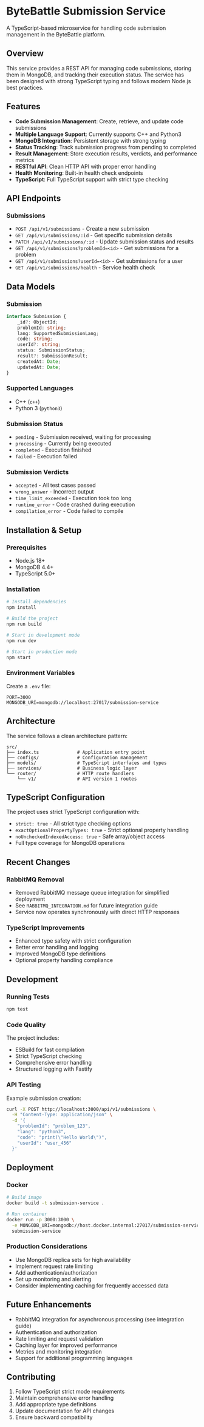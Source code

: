 # ByteBattle Submission Service

A TypeScript-based microservice for handling code submission management in the ByteBattle platform.

## Overview

This service provides a REST API for managing code submissions, storing them in MongoDB, and tracking their execution status. The service has been designed with strong TypeScript typing and follows modern Node.js best practices.

## Features

-   **Code Submission Management**: Create, retrieve, and update code submissions
-   **Multiple Language Support**: Currently supports C++ and Python3
-   **MongoDB Integration**: Persistent storage with strong typing
-   **Status Tracking**: Track submission progress from pending to completed
-   **Result Management**: Store execution results, verdicts, and performance metrics
-   **RESTful API**: Clean HTTP API with proper error handling
-   **Health Monitoring**: Built-in health check endpoints
-   **TypeScript**: Full TypeScript support with strict type checking

## API Endpoints

### Submissions

-   `POST /api/v1/submissions` - Create a new submission
-   `GET /api/v1/submissions/:id` - Get specific submission details
-   `PATCH /api/v1/submissions/:id` - Update submission status and results
-   `GET /api/v1/submissions?problemId=<id>` - Get submissions for a problem
-   `GET /api/v1/submissions?userId=<id>` - Get submissions for a user
-   `GET /api/v1/submissions/health` - Service health check

## Data Models

### Submission

```typescript
interface Submission {
	_id?: ObjectId;
	problemId: string;
	lang: SupportedSubmissionLang;
	code: string;
	userId?: string;
	status: SubmissionStatus;
	result?: SubmissionResult;
	createdAt: Date;
	updatedAt: Date;
}
```

### Supported Languages

-   C++ (`c++`)
-   Python 3 (`python3`)

### Submission Status

-   `pending` - Submission received, waiting for processing
-   `processing` - Currently being executed
-   `completed` - Execution finished
-   `failed` - Execution failed

### Submission Verdicts

-   `accepted` - All test cases passed
-   `wrong_answer` - Incorrect output
-   `time_limit_exceeded` - Execution took too long
-   `runtime_error` - Code crashed during execution
-   `compilation_error` - Code failed to compile

## Installation & Setup

### Prerequisites

-   Node.js 18+
-   MongoDB 4.4+
-   TypeScript 5.0+

### Installation

```bash
# Install dependencies
npm install

# Build the project
npm run build

# Start in development mode
npm run dev

# Start in production mode
npm start
```

### Environment Variables

Create a `.env` file:

```env
PORT=3000
MONGODB_URI=mongodb://localhost:27017/submission-service
```

## Architecture

The service follows a clean architecture pattern:

```
src/
├── index.ts              # Application entry point
├── configs/              # Configuration management
├── models/               # TypeScript interfaces and types
├── services/             # Business logic layer
└── router/               # HTTP route handlers
    └── v1/               # API version 1 routes
```

## TypeScript Configuration

The project uses strict TypeScript configuration with:

-   `strict: true` - All strict type checking options
-   `exactOptionalPropertyTypes: true` - Strict optional property handling
-   `noUncheckedIndexedAccess: true` - Safe array/object access
-   Full type coverage for MongoDB operations

## Recent Changes

### RabbitMQ Removal

-   Removed RabbitMQ message queue integration for simplified deployment
-   See `RABBITMQ_INTEGRATION.md` for future integration guide
-   Service now operates synchronously with direct HTTP responses

### TypeScript Improvements

-   Enhanced type safety with strict configuration
-   Better error handling and logging
-   Improved MongoDB type definitions
-   Optional property handling compliance

## Development

### Running Tests

```bash
npm test
```

### Code Quality

The project includes:

-   ESBuild for fast compilation
-   Strict TypeScript checking
-   Comprehensive error handling
-   Structured logging with Fastify

### API Testing

Example submission creation:

```bash
curl -X POST http://localhost:3000/api/v1/submissions \
  -H "Content-Type: application/json" \
  -d '{
    "problemId": "problem_123",
    "lang": "python3",
    "code": "print(\"Hello World\")",
    "userId": "user_456"
  }'
```

## Deployment

### Docker

```bash
# Build image
docker build -t submission-service .

# Run container
docker run -p 3000:3000 \
  -e MONGODB_URI=mongodb://host.docker.internal:27017/submission-service \
  submission-service
```

### Production Considerations

-   Use MongoDB replica sets for high availability
-   Implement request rate limiting
-   Add authentication/authorization
-   Set up monitoring and alerting
-   Consider implementing caching for frequently accessed data

## Future Enhancements

-   RabbitMQ integration for asynchronous processing (see integration guide)
-   Authentication and authorization
-   Rate limiting and request validation
-   Caching layer for improved performance
-   Metrics and monitoring integration
-   Support for additional programming languages

## Contributing

1. Follow TypeScript strict mode requirements
2. Maintain comprehensive error handling
3. Add appropriate type definitions
4. Update documentation for API changes
5. Ensure backward compatibility
